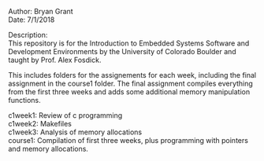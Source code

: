 Author: Bryan Grant  
Date: 7/1/2018  
  
Description:  
This repository is for the Introduction to Embedded Systems Software and Development Environments by the University of Colorado Boulder and taught by Prof. Alex Fosdick.  
  
This includes folders for the assignements for each week, including the final assignment in the course1 folder. The final assignment compiles everything from the first three weeks and adds some additional memory manipulation functions.  
  
c1week1: Review of c programming  
c1week2: Makefiles  
c1week3: Analysis of memory allocations  
course1: Compilation of first three weeks, plus programming with pointers and memory allocations.
